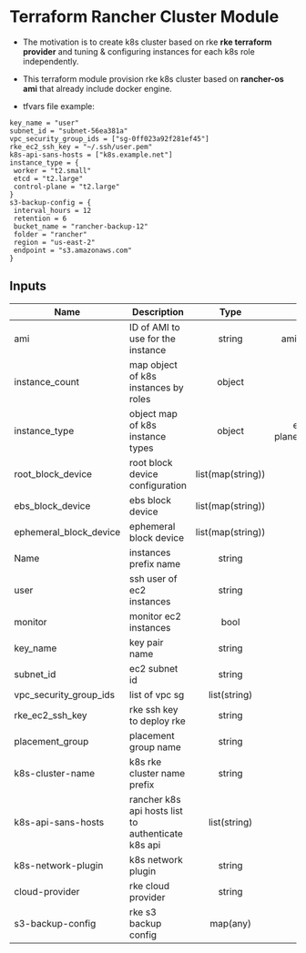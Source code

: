 # Terraform Rancher Cluster Module #  

* The motivation is to create k8s cluster based on rke __rke terraform provider__ and tuning & configuring instances for each k8s role independently.     

* This terraform module provision rke k8s cluster based on __rancher-os ami__ that already include docker engine.    
 
 * tfvars  file example:
 ```
key_name = "user"
subnet_id = "subnet-56ea381a"
vpc_security_group_ids = ["sg-0ff023a92f281ef45"]
rke_ec2_ssh_key = "~/.ssh/user.pem"
k8s-api-sans-hosts = ["k8s.example.net"]
instance_type = {
  worker = "t2.small"
  etcd = "t2.large"
  control-plane = "t2.large"
}
s3-backup-config = {
  interval_hours = 12
  retention = 6
  bucket_name = "rancher-backup-12"
  folder = "rancher"
  region = "us-east-2"
  endpoint = "s3.amazonaws.com"
}
```

## Inputs

| Name | Description | Type | Default | Required |
|------|-------------|:----:|:-----:|:-----:|
| ami | ID of AMI to use for the instance | string | ami-002ab867b8b8591d5 | yes |
|instance_count | map object of k8s instances by roles | object | etcd=1,control-plane=1,worker=1 | yes |
|instance_type | object map of k8s instance types | object | etcd=t2.large,control-plane=t2.large,worker=t2.large | yes|
|root_block_device | root block device configuration | list(map(string)) | no | no |
|ebs_block_device | ebs block device | list(map(string)) | no | no |
|ephemeral_block_device| ephemeral block device |  list(map(string)) | no | no |
| Name | instances prefix name | string | rancher | yes |
| user | ssh user of ec2 instances | string | rancher | yes|
|monitor | monitor ec2 instances | bool | true | no|
|key_name| key pair name | string | no | yes |
|subnet_id | ec2 subnet id| string | no | yes |
|vpc_security_group_ids | list of vpc sg | list(string) | no | yes|
|rke_ec2_ssh_key| rke ssh key to deploy rke | string | no | yes |
|placement_group | placement group name | string | no | yes |
|k8s-cluster-name| k8s rke cluster name prefix | string | rancher | no |
|k8s-api-sans-hosts | rancher k8s api hosts list to authenticate k8s api | list(string)| no | yes |
|k8s-network-plugin| k8s network plugin | string | canal | yes |
|cloud-provider| rke cloud provider | string | aws | yes|
|s3-backup-config| rke s3 backup config | map(any) | no | yes|
 

